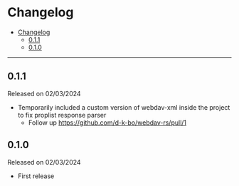 # Changelog

- [Changelog](#changelog)
  - [0.1.1](#011)
  - [0.1.0](#010)

---

## 0.1.1

Released on 02/03/2024

- Temporarily included a custom version of webdav-xml inside the project to fix proplist response parser
  - Follow up <https://github.com/d-k-bo/webdav-rs/pull/1>

## 0.1.0

Released on 02/03/2024

- First release
  